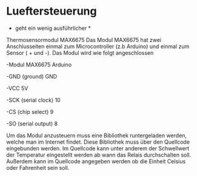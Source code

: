 # Lueftersteuerung

* geht ein wenig ausführlicher * 

 

Thermosensormodul MAX6675 
Das Modul MAX6675 hat zwei Anschlusseiten einmal zum Microcontroller (z.b Arduino) und einmal zum Sensor ( + und -).
Das Modul wird wie folgt angeschlossen

-Modul MAX6675                           Arduino

-GND (ground)	                           GND

-VCC	                                    5V

-SCK (serial clock)	                     10

-CS (chip select)	                       9

-SO (serial output) 	                    8
 
Um das Modul anzusteuern muss eine Bibliothek runtergeladen werden, welche man im Internet findet. Diese Bibliothek muss über den Quellcode eingebunden werden. Im Quellcode kann unter anderem der Schwellwert der Temperatur eingestellt werden ab wann das Relais durchschalten soll. Außerdem kann im Quellcode angegeben werden ob die Einheit Celsius oder Fahrenheit sein soll.

